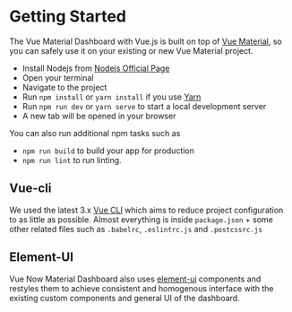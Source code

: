 # Getting Started

The Vue Material Dashboard with Vue.js is built on top of [Vue Material](https://vuematerial.io/),
so you can safely use it on your existing or new Vue Material project.

- Install Nodejs from [Nodejs Official Page](https://nodejs.org/en/)
- Open your terminal
- Navigate to the project
- Run `npm install` or `yarn install` if you use [Yarn](https://yarnpkg.com/en/)
- Run `npm run dev` or `yarn serve` to start a local development server
- A new tab will be opened in your browser

You can also run additional npm tasks such as
- `npm run build` to build your app for production
- `npm run lint` to run linting.

## Vue-cli

We used the latest 3.x [Vue CLI](https://github.com/vuejs/vue-cli) which aims to reduce project configuration
to as little as possible. Almost everything is inside `package.json` + some other related files such as
`.babelrc`, `.eslintrc.js` and `.postcssrc.js`

## Element-UI

  Vue Now Material Dashboard also uses [element-ui](https://vuematerial.io/ui-elements/elevation) components and restyles them to achieve consistent and homogenous interface with the existing custom components and general UI of the dashboard.
